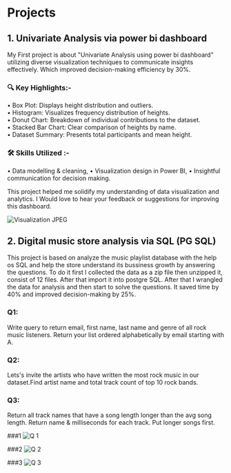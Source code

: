 # Projects
## 1. Univariate Analysis via power bi dashboard

My First project is about "Univariate Analysis using power bi dashboard" utilizing diverse visualization techniques to communicate insights effectively. Which improved decision-making efficiency by 30%.

 ### 🔍 Key Highlights:- 
• Box Plot: Displays height distribution and outliers.  
• Histogram: Visualizes frequency distribution of heights.  
• Donut Chart: Breakdown of individual contributions to the dataset.  
• Stacked Bar Chart: Clear comparison of heights by name.  
• Dataset Summary: Presents total participants and mean height.  

 ### 🛠 Skills Utilized :- 
• Data modelling & cleaning,
• Visualization design in Power BI,
• Insightful communication for decision making.

This project helped me solidify my understanding of data visualization and analytics. I Would love to hear your feedback or suggestions for improving this dashboard.

![Visualization  JPEG](https://github.com/user-attachments/assets/8431bace-c84c-48b9-aaee-06639d1a9a47)



## 2. Digital music store analysis via SQL (PG SQL)

This project is based on analyze the music playlist database with the help os SQL and help the store understand its bussiness growth by answering the questions.
To do it first I collected the data as a zip file then unzipped it, consist of 12 files. After that import it into postgre SQL. After that I wrangled the data for analysis and then start to solve the questions. It saved time by 40% and improved decision-making by 25%.

### Q1:
Write query to return email, first name, last name and genre of all rock music listeners. Return your list ordered alphabetically by email starting with A.
### Q2: 
Lets's invite the artists who have written the most rock music in our dataset.Find artist name and total track count of top 10 rock bands.
### Q3:
Return all track names that have a song length longer than the avg song length. Return name & milliseconds for each track. Put longer songs first.

###1 ![Q 1](https://github.com/user-attachments/assets/3ad6037e-dd44-44e1-b2a7-cce3e40b92aa)

###2 ![Q 2](https://github.com/user-attachments/assets/585aea7a-d491-4af5-8d3b-f84501de5410)

###3 ![Q 3](https://github.com/user-attachments/assets/30a42044-9297-43dc-86d8-bce002be7074)
